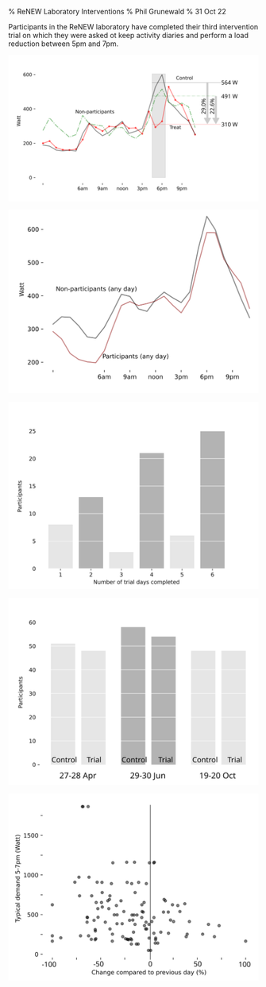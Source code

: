 % ReNEW Laboratory Interventions
% Phil Grunewald
% 31 Oct 22

Participants in the ReNEW laboratory have completed their third intervention trial on which they were asked ot keep activity diaries and perform a load reduction between 5pm and 7pm.

![Profiles on trial and control days](../../img/renew/22_10_trial_profiles_edit.svg)

![Profiles of trial participants and non-participants](../../img/renew/22_10_participant_others_profiles_edit.svg)

![Number of trial days completed by participant](../../img/renew/22_10_repeats_edit.svg)

![Number participants per trial](../../img/renew/22_10_trial_participants_edit.svg)

![Demand response is highest among higher users](../../img/renew/22_10_scatter_avgDemand_response_edit.svg)
